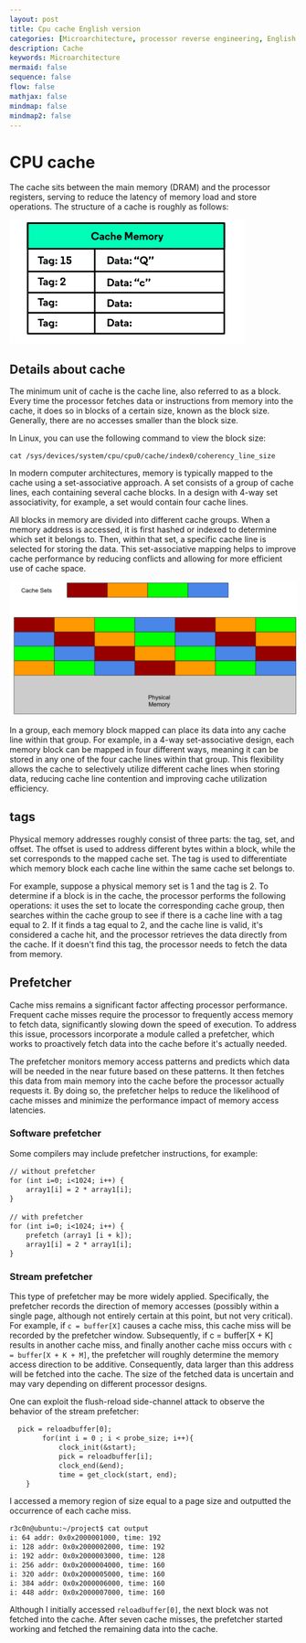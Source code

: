 ```yaml
---
layout: post
title: Cpu cache English version
categories: [Microarchitecture, processor reverse engineering, English version]
description: Cache
keywords: Microarchitecture
mermaid: false
sequence: false
flow: false
mathjax: false
mindmap: false
mindmap2: false
---
```


# CPU cache
The cache sits between the main memory (DRAM) and the processor registers, serving to reduce the latency of memory load and store operations. The structure of a cache is roughly as follows:

![avatar](/images/posts/cache-arch.png)

## Details about cache
The minimum unit of cache is the cache line, also referred to as a block. Every time the processor fetches data or instructions from memory into the cache, it does so in blocks of a certain size, known as the block size. Generally, there are no accesses smaller than the block size.

In Linux, you can use the following command to view the block size:

```
cat /sys/devices/system/cpu/cpu0/cache/index0/coherency_line_size
```

In modern computer architectures, memory is typically mapped to the cache using a set-associative approach. A set consists of a group of cache lines, each containing several cache blocks. In a design with 4-way set associativity, for example, a set would contain four cache lines.

All blocks in memory are divided into different cache groups. When a memory address is accessed, it is first hashed or indexed to determine which set it belongs to. Then, within that set, a specific cache line is selected for storing the data. This set-associative mapping helps to improve cache performance by reducing conflicts and allowing for more efficient use of cache space.

![avatar](/images/posts/cache-set-associative.png)

In a group, each memory block mapped can place its data into any cache line within that group. For example, in a 4-way set-associative design, each memory block can be mapped in four different ways, meaning it can be stored in any one of the four cache lines within that group. This flexibility allows the cache to selectively utilize different cache lines when storing data, reducing cache line contention and improving cache utilization efficiency.

## tags
Physical memory addresses roughly consist of three parts: the tag, set, and offset. The offset is used to address different bytes within a block, while the set corresponds to the mapped cache set. The tag is used to differentiate which memory block each cache line within the same cache set belongs to.

For example, suppose a physical memory set is 1 and the tag is 2. To determine if a block is in the cache, the processor performs the following operations: it uses the set to locate the corresponding cache group, then searches within the cache group to see if there is a cache line with a tag equal to 2. If it finds a tag equal to 2, and the cache line is valid, it's considered a cache hit, and the processor retrieves the data directly from the cache. If it doesn't find this tag, the processor needs to fetch the data from memory.

## Prefetcher
Cache miss remains a significant factor affecting processor performance. Frequent cache misses require the processor to frequently access memory to fetch data, significantly slowing down the speed of execution. To address this issue, processors incorporate a module called a prefetcher, which works to proactively fetch data into the cache before it's actually needed.

The prefetcher monitors memory access patterns and predicts which data will be needed in the near future based on these patterns. It then fetches this data from main memory into the cache before the processor actually requests it. By doing so, the prefetcher helps to reduce the likelihood of cache misses and minimize the performance impact of memory access latencies.

### Software prefetcher
Some compilers may include prefetcher instructions, for example:

```
// without prefetcher
for (int i=0; i<1024; i++) {
    array1[i] = 2 * array1[i];
}

// with prefetcher
for (int i=0; i<1024; i++) {
    prefetch (array1 [i + k]);
    array1[i] = 2 * array1[i];
}
```
### Stream prefetcher
This type of prefetcher may be more widely applied. Specifically, the prefetcher records the direction of memory accesses (possibly within a single page, although not entirely certain at this point, but not very critical). For example, if `c = buffer[X]` causes a cache miss, this cache miss will be recorded by the prefetcher window. Subsequently, if c = buffer[X + K] results in another cache miss, and finally another cache miss occurs with `c = buffer[X + K + M]`, the prefetcher will roughly determine the memory access direction to be additive. Consequently, data larger than this address will be fetched into the cache. The size of the fetched data is uncertain and may vary depending on different processor designs.

One can exploit the flush-reload side-channel attack to observe the behavior of the stream prefetcher:
```
  pick = reloadbuffer[0];
		for(int i = 0 ; i < probe_size; i++){
			clock_init(&start);
			pick = reloadbuffer[i];
			clock_end(&end);
			time = get_clock(start, end);
    }
```

I accessed a memory region of size equal to a page size and outputted the occurrence of each cache miss.
```
r3c0n@ubuntu:~/project$ cat output 
i: 64 addr: 0x0x2000001000, time: 192
i: 128 addr: 0x0x2000002000, time: 192
i: 192 addr: 0x0x2000003000, time: 128
i: 256 addr: 0x0x2000004000, time: 160
i: 320 addr: 0x0x2000005000, time: 160
i: 384 addr: 0x0x2000006000, time: 160
i: 448 addr: 0x0x2000007000, time: 160
```
Although I initially accessed `reloadbuffer[0]`, the next block was not fetched into the cache. After seven cache misses, the prefetcher started working and fetched the remaining data into the cache.

